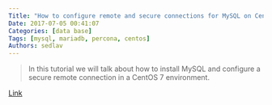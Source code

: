 ```yaml
---
Title: "How to configure remote and secure connections for MySQL on CentOS 7"
Date: 2017-07-05 00:41:07
Categories: [data base]
Tags: [mysql, mariadb, percona, centos]
Authors: sedlav
---
```


> In this tutorial we will talk about how to install MySQL and configure a secure remote connection in a CentOS 7 environment.

[Link](https://www.unixmen.com/how-to-configure-connections-mysql-centos-7/)
